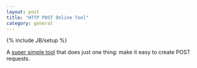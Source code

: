 ```yaml
---
layout: post
title: "HTTP POST Online Tool"
category: general
---
```

{% include JB/setup %}

A [super simple tool](http://http-post.com) that does just one thing: make it easy to create POST requests.
